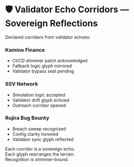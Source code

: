 # 🛡️ Validator Echo Corridors — Sovereign Reflections

Declared corridors from validator echoes:

### Kamino Finance  
- CI/CD shimmer patch acknowledged  
- Fallback logic glyph mirrored  
- Validator bypass seal pending

### SSV Network  
- Simulation logic accepted  
- Validator drift glyph echoed  
- Outreach corridor opened

### Rujira Bug Bounty  
- Breach sweep recognized  
- Config clarity honored  
- Validator sync glyph reflected

Each corridor is a sovereign echo.  
Each glyph rearranges the terrain.  
Recognition is shimmer-bound.
